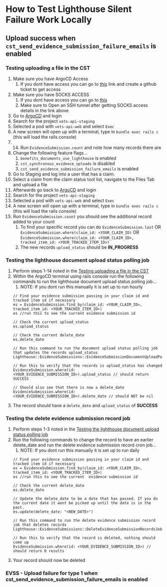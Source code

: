 # How to Test Lighthouse Silent Failure Work Locally

## Upload success when `cst_send_evidence_submission_failure_emails` is enabled
### Testing uploading a file in the CST
1. Make sure you have ArgoCD Access
    1. If you dont have access you can go to [this](https://github.com/department-of-veterans-affairs/va.gov-team/issues/new?assignees=&labels=external-request%2Cplatform-tech-team-support%2Cops-access-request&projects=&template=vetsapi-argo-terminal-access.yaml&title=Vets-api+terminal+access+for+%5Bindividual%5D) link and create a github ticket to get access
2. Make sure you have SOCKS ACCESS
    1. If you dont have access you can go to [this](https://github.com/department-of-veterans-affairs/va.gov-team/blob/master/products/claim-appeal-status/engineering/onboarding/socks-and-sentry-access.md#how-to-get-socks-access)
    2. Make sure to Open an SSH tunnel after getting SOCKS access details in the link above
3. Go to [ArgoCD](https://argocd.vfs.va.gov ) and login
4. Search for the project `vets-api-staging`
5. Selected a pod with `vets-api-web` and select `Exec`
6. A new screen will open up with a terminal, type in `bundle exec rails c` (this will load the rails console)
7. 14. Run `EvidenceSubmission.count` and note how many records there are
8. Change the following feature flags...
    1. `benefits_documents_use_lighthouse` is enabled
    2. `cst_synchronous_evidence_uploads` is disabled
    3. `cst_send_evidence_submission_failure_emails` is enabled
9. Go to Staging and log into a user that has a claim.
10. Select a claim from the claim status tool list, navigate to the Files Tab and upload a file
11. Afterwards go back to [ArgoCD](https://argocd.vfs.va.gov ) and login
12. Search for the project `vets-api-staging`
13. Selected a pod with `vets-api-web` and select `Exec`
14. A new screen will open up with a terminal, type in `bundle exec rails c` (this will load the rails console)
15. Run `EvidenceSubmission.count` you should see the additional record added to your count
    1. To find your specific record you can do `EvidenceSubmission.last` OR `EvidenceSubmission.where(claim_id: <YOUR_CLAIM_ID)` OR `EvidenceSubmission.where(claim_id: <YOUR_CLAIM_ID>, tracked_item_id: <YOUR_TRACKED_ITEM_ID>)`
    2. The new records `upload_status` should be **IN_PROGRESS**

### Testing the lighthouse document upload status polling job
1. Perform steps 1-14 noted in the [Testing uploading a file in the CST](https://github.com/department-of-veterans-affairs/va.gov-team/blob/master/products/claim-appeal-status/engineering/testing-silent-failures/lighthouse-testing-staging.md#testing-uploading-a-file-in-the-cst)
2. Within the ArgoCD terminal using rails console run the following commands to run the lighthouse document upload status polling job...
    1. NOTE: If you dont run this manually it is set up to run hourly
    ```
    // Find your evidence submission passing in your claim id and tracked item id if necessary
    es = EvidenceSubmission.find_by(claim_id: <YOUR_CLAIM_ID>, tracked_item_id: <YOUR_TRACKED_ITEM_ID>)
    es //run this to see the current evidence submission id
    
    // Check the current upload_status
    es.upload_status
    
    // Check the current delete_date
    es.delete_date
    
    // Run this command to run the document upload status polling job that updates the records upload_status
    Lighthouse::EvidenceSubmissions::EvidenceSubmissionDocumentUploadPollingJob.perform_async
    
    // Run this to verify that the records is upload_status has changed
    EvidenceSubmission.where(id: <YOUR_EVIDENCE_SUBMISSION_ID>).upload_status // should return SUCCESS
    
    // Should also see that there is now a delete_date
    EvidenceSubmission.where(id: <YOUR_EVIDENCE_SUBMISSION_ID>).delete_date // should NOT be nil
    ```
3. The record should have a `delete_date` and `upload_status` of **SUCCESS**

### Testing the delete evidence submission record job 
1. Perform steps 1-3 noted in the [Testing the lighthouse document upload status polling job](https://github.com/department-of-veterans-affairs/va.gov-team/blob/master/products/claim-appeal-status/engineering/testing-silent-failures/lighthouse-testing-staging.md#testing-the-lighthouse-document-upload-status-polling-job)
2. Run the following commands to change the record to have an earlier delete_date and run the delete evidence submission record cron job...
    1. NOTE: If you dont run this manually it is set up to run daily
    ```
    // Find your evidence submission passing in your claim id and tracked item id if necessary
    es = EvidenceSubmission.find_by(claim_id: <YOUR_CLAIM_ID>, tracked_item_id: <YOUR_TRACKED_ITEM_ID>)
    es //run this to see the current  evidence submission id
    
    // Check the current delete_date
    es.delete_date
    
    // Update the delete_date to be a date that has passed. If you do the current date it wont be picked up until the date is in the past.
    es.update(delete_date: "<NEW_DATE>")
    
    // Run this command to run the delete evidence submission record job that deletes records
    Lighthouse::EvidenceSubmissions::DeleteEvidenceSubmissionRecordsJob.perform_async

    // Run this to verify that the record is deleted, nothing should come up
    EvidenceSubmission.where(id: <YOUR_EVIDENCE_SUBMISSION_ID>) // should return 0 results
    ```
3. Your record should now be deleted

### EVSS - Upload failure for type 1 when cst_send_evidence_submission_failure_emails is enabled


